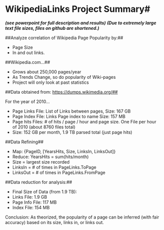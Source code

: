 # WikipediaLinks Project Summary#

***(see powerpoint for full description and results)***
***(Due to extremely large text file sizes, files on github are shortened.)***

##Analyze correlation of Wikipedia Page Popularity by:##

- Page Size
- In and out links.

##Wikipedia.com...##

- Grows about 250,000 pages/year
- As Trends Change, so do popularity of Wiki-pages
- Project will only look at past statistics

##Data obtained from: https://dumps.wikimedia.org/##

For the year of 2010...
- Page Links File: List of Links between pages, Size: 167 GB  
- Page Index File: Links Page index to name Size: 157 MB  
- Page hits Files: # of hits / page / hour and page size. One File per hour of 2010 (about 8760 files total)  
- Size: 152 GB per month, 1.9 TB parsed total (just page hits)  

##Data Refining##

- Map: {PageID, [YearsHits, Size, LinksIn, LinksOut]}  
- Reduce: YearsHits = sum(hits/month)  
- Size = largest size recorded  
- LinksIn = # of times in PageLinks.ToPage  
- LinksOut = # of times in PageLinks.FromPage  

##Data reduction for analysis:##

- Final Size of Data (from 1.9 TB):
 - Links File:			  1.9 GB
 - Page Info File:		 117 MB
 - Index File:			 154 MB

Conclusion:
As theorized, the popularity of a page can be inferred (with fair accuracy) based on its size, links in, or links out.  

